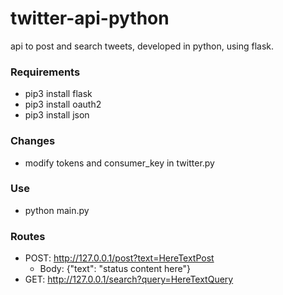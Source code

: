 # twitter-api-python
api to post and search tweets, developed in python, using flask.

### Requirements
- pip3 install flask
- pip3 install oauth2
- pip3 install json

### Changes
 - modify tokens and consumer_key in twitter.py
 

### Use
- python main.py

### Routes
- POST:  http://127.0.0.1/post?text=HereTextPost
    - Body:  {"text": "status content here"}
- GET:  http://127.0.0.1/search?query=HereTextQuery

